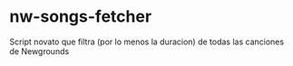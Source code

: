 # nw-songs-fetcher
Script novato que filtra (por lo menos la duracion) de todas las canciones de Newgrounds
